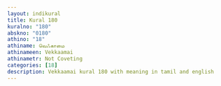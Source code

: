```yaml
---
layout: indikural
title: Kural 180
kuralno: "180"
abskno: "0180"
athino: "18"
athiname: வெஃகாமை
athinameen: Vekkaamai
athinametr: Not Coveting
categories: [18]
description: Vekkaamai kural 180 with meaning in tamil and english 
---
```


